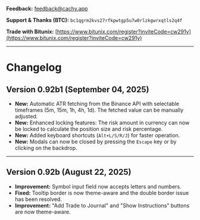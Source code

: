 **Feedback:** feedback@cachy.app

**Support & Thanks (BTC):** `bc1qgrm2kvs27rfkpwtgp5u7w0rlzkgwrxqtls2q4f`

**Trade with Bitunix:** [https://www.bitunix.com/register?inviteCode=cw291y](https://www.bitunix.com/register?inviteCode=cw291y)

---

# Changelog

## Version 0.92b1 (September 04, 2025)
- **New:** Automatic ATR fetching from the Binance API with selectable timeframes (5m, 15m, 1h, 4h, 1d). The fetched value can be manually adjusted.
- **New:** Enhanced locking features: The risk amount in currency can now be locked to calculate the position size and risk percentage.
- **New:** Added keyboard shortcuts (`Alt+L/S/R/J`) for faster operation.
- **New:** Modals can now be closed by pressing the `Escape` key or by clicking on the backdrop.

---

## Version 0.92b (August 22, 2025)
- **Improvement:** Symbol input field now accepts letters and numbers.
- **Fixed:** Tooltip border is now theme-aware and the double border issue has been resolved.
- **Improvement:** "Add Trade to Journal" and "Show Instructions" buttons are now theme-aware.
